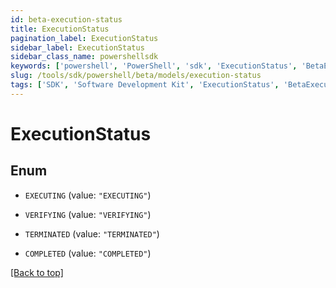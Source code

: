 ```yaml
---
id: beta-execution-status
title: ExecutionStatus
pagination_label: ExecutionStatus
sidebar_label: ExecutionStatus
sidebar_class_name: powershellsdk
keywords: ['powershell', 'PowerShell', 'sdk', 'ExecutionStatus', 'BetaExecutionStatus'] 
slug: /tools/sdk/powershell/beta/models/execution-status
tags: ['SDK', 'Software Development Kit', 'ExecutionStatus', 'BetaExecutionStatus']
---
```



# ExecutionStatus

## Enum


* `EXECUTING` (value: `"EXECUTING"`)

* `VERIFYING` (value: `"VERIFYING"`)

* `TERMINATED` (value: `"TERMINATED"`)

* `COMPLETED` (value: `"COMPLETED"`)


[[Back to top]](#) 

